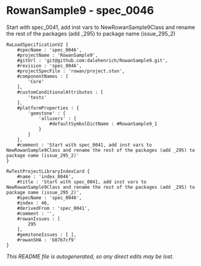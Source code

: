 # RowanSample9 - spec_0046
Start with spec_0041, add inst vars to NewRowanSample9Class and rename the rest of the packages (add _295) to package name (issue_295_2)
```
RwLoadSpecificationV2 {
	#specName : 'spec_0046',
	#projectName : 'RowanSample9',
	#gitUrl : 'git@github.com:dalehenrich/RowanSample9.git',
	#revision : 'spec_0046',
	#projectSpecFile : 'rowan/project.ston',
	#componentNames : [
		'Core'
	],
	#customConditionalAttributes : [
		'tests'
	],
	#platformProperties : {
		'gemstone' : {
			'allusers' : {
				#defaultSymbolDictName : #RowanSample9_1
			}
		}
	},
	#comment : 'Start with spec_0041, add inst vars to NewRowanSample9Class and rename the rest of the packages (add _295) to package name (issue_295_2)'
}

RwTestProjectLibraryIndexCard {
	#name : 'index_0046',
	#title : 'Start with spec_0041, add inst vars to NewRowanSample9Class and rename the rest of the packages (add _295) to package name (issue_295_2)',
	#specName : 'spec_0046',
	#index : 46,
	#derivedFrom : 'spec_0041',
	#comment : '',
	#rowanIssues : [
		295
	],
	#gemstoneIssues : [ ],
	#rowanSHA : 'b87b7cf9'
}
```

*This README file is autogenerated, so any direct edits may be lost.*
